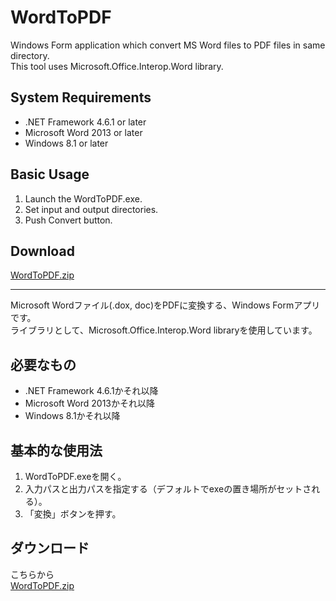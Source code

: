 # WordToPDF

Windows Form application which convert MS Word files to PDF files in same directory.  
This tool uses Microsoft.Office.Interop.Word library.

## System Requirements
- .NET Framework 4.6.1 or later
- Microsoft Word 2013 or later
- Windows 8.1 or later

## Basic Usage
1. Launch the WordToPDF.exe.
2. Set input and output directories.
3. Push Convert button.

## Download

[WordToPDF.zip](bin/WordToPDF.zip)

*****

Microsoft Wordファイル(.dox, doc)をPDFに変換する、Windows Formアプリです。  
ライブラリとして、Microsoft.Office.Interop.Word libraryを使用しています。

## 必要なもの
- .NET Framework 4.6.1かそれ以降
- Microsoft Word 2013かそれ以降
- Windows 8.1かそれ以降

## 基本的な使用法
1. WordToPDF.exeを開く。
2. 入力パスと出力パスを指定する（デフォルトでexeの置き場所がセットされる）。
3. 「変換」ボタンを押す。

## ダウンロード
こちらから  
[WordToPDF.zip](bin/WordToPDF.zip)
